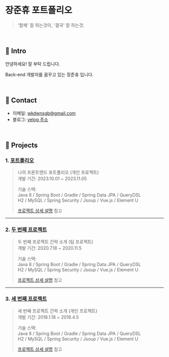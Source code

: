 # 장준휴 포트폴리오
> '함께' 잘 하는것이, '결국' 잘 하는것.

</br>

## :pushpin: Intro
안녕하세요! 잘 부탁 드립니다.

Back-end 개발자를 꿈꾸고 있는 장준휴 입니다.

</br>

## :pushpin: Contact
- 이메일: wkdwnsgb@gmail.com
- 블로그: <a href="https://velog.io/@jang_tissue/posts">velog 주소</a>

</br>

## :pushpin: Projects
### 1. [포트폴리오](https://github.com/jangjunhyu/portpolioio.io)
>나의 프론트엔드 포트폴리오 (개인 프로젝트)  
>개발 기간: 2023.10.01 ~ 2023.11.05  
>  
>기술 스택:  
>Java 8 / Spring Boot / Gradle / Spring Data JPA / QueryDSL  
>H2 / MySQL / Spring Security / Jsoup / Vue.js / Element U  
>  
>[프로젝트 상세 설명](https://github.com/jangjunhyu/portpolioio.io/blob/6907e069e7c215e49243e1a3ce63959400fae0a2/index.html#L11) 참고

---

### 2. [두 번째 프로젝트](https://github.com/JungHyung2/gitio.io)
>두 번째 프로젝트 간략 소개  (팀 프로젝트)  
>개발 기간: 2020.7.18 ~ 2020.11.5  
>  
>기술 스택:  
>Java 8 / Spring Boot / Gradle / Spring Data JPA / QueryDSL  
>H2 / MySQL / Spring Security / Jsoup / Vue.js / Element U  
>  
>[프로젝트 상세 설명](https://github.com/JungHyung2/gitio.io) 참고

---

### 3. [세 번째 프로젝트](https://github.com/JungHyung2/gitio.io)
>세 번째 프로젝트 간략 소개  (개인 프로젝트)  
>개발 기간: 2018.1.18 ~ 2018.4.5  
>  
>기술 스택:  
>Java 8 / Spring Boot / Gradle / Spring Data JPA / QueryDSL  
>H2 / MySQL / Spring Security / Jsoup / Vue.js / Element U  
>  
>[프로젝트 상세 설명](https://github.com/JungHyung2/gitio.io) 참고
